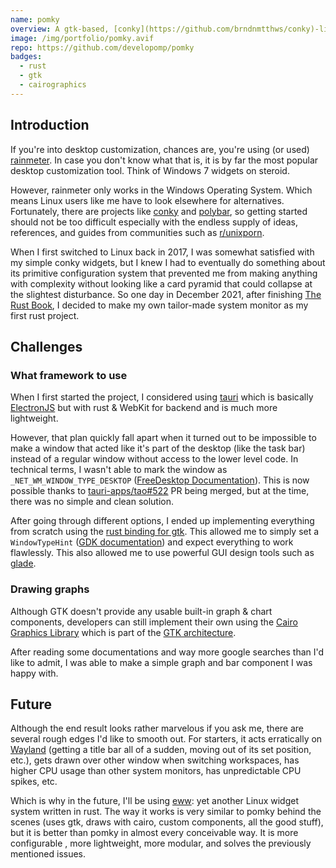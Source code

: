 ```yaml
---
name: pomky
overview: A gtk-based, [conky](https://github.com/brndnmtthws/conky)-like system monitor written in rust.
image: /img/portfolio/pomky.avif
repo: https://github.com/developomp/pomky
badges:
  - rust
  - gtk
  - cairographics
---
```


## Introduction

If you're into desktop customization, chances are, you're using (or used)
[rainmeter][rainmeter]. In case you don't know what that is, it is by far the
most popular desktop customization tool. Think of Windows 7 widgets on steroid.

However, rainmeter only works in the Windows Operating System. Which means Linux
users like me have to look elsewhere for alternatives. Fortunately, there are
projects like [conky][conky] and [polybar][polybar], so getting started should
not be too difficult especially with the endless supply of ideas, references,
and guides from communities such as [r/unixporn][unixporn].

When I first switched to Linux back in 2017, I was somewhat satisfied with my
simple conky widgets, but I knew I had to eventually do something about its
primitive configuration system that prevented me from making anything with
complexity without looking like a card pyramid that could collapse at the
slightest disturbance. So one day in December 2021, after finishing
[The Rust Book][the-rust-book], I decided to make my own tailor-made system
monitor as my first rust project.

## Challenges

### What framework to use

When I first started the project, I considered using [tauri][tauri] which is
basically [ElectronJS][electronjs] but with rust & WebKit for backend and is
much more lightweight.

However, that plan quickly fall apart when it turned out to be impossible to
make a window that acted like it's part of the desktop (like the task bar)
instead of a regular window without access to the lower level code. In technical
terms, I wasn't able to mark the window as `_NET_WM_WINDOW_TYPE_DESKTOP`
([FreeDesktop Documentation][freedesktop-docs]). This is now possible thanks to
[tauri-apps/tao#522][tauri-always-on-bottom] PR being merged, but at the time,
there was no simple and clean solution.

After going through different options, I ended up implementing everything from
scratch using the [rust binding for gtk][gtk-rs]. This allowed me to simply set
a `WindowTypeHint` ([GDK documentation][gdk-docs]) and expect everything to work
flawlessly. This also allowed me to use powerful GUI design tools such as
[glade][glade].

### Drawing graphs

Although GTK doesn't provide any usable built-in graph & chart components,
developers can still implement their own using the
[Cairo Graphics Library][cairographics] which is part of the
[GTK architecture][gtk-architecture].

After reading some documentations and way more google searches than I'd like to
admit, I was able to make a simple graph and bar component I was happy with.

## Future

Although the end result looks rather marvelous if you ask me, there are several
rough edges I'd like to smooth out. For starters, it acts erratically on
[Wayland][wayland] (getting a title bar all of a sudden, moving out of its set
position, etc.), gets drawn over other window when switching workspaces, has
higher CPU usage than other system monitors, has unpredictable CPU spikes, etc.

Which is why in the future, I'll be using [eww][eww]: yet another Linux widget
system written in rust. The way it works is very similar to pomky behind the
scenes (uses gtk, draws with cairo, custom components, all the good stuff), but
it is better than pomky in almost every conceivable way. It is more configurable
, more lightweight, more modular, and solves the previously mentioned issues.

[rainmeter]: https://www.rainmeter.net "rainmeter"
[conky]: https://github.com/brndnmtthws/conky "conky"
[polybar]: https://github.com/polybar/polybar "polybar"
[unixporn]: https://www.reddit.com/r/unixporn "unixporn"
[the-rust-book]: https://doc.rust-lang.org/book "The Rust Book"
[tauri]: https://tauri.app "tauri"
[electronjs]: https://www.electronjs.org "ElectronJS"
[freedesktop-docs]: https://specifications.freedesktop.org/wm-spec/wm-spec-latest.html#idm45299620502752 "Freedesktop Documentation"
[tauri-always-on-bottom]: https://github.com/tauri-apps/tao/pull/522 "tauri-apps/tao PR #522"
[gtk-rs]: https://gtk-rs.org "gtk-rs"
[gdk-docs]: https://docs.gtk.org/gdk3/enum.WindowTypeHint.html#desktop "GDK Documentation"
[glade]: https://wiki.gnome.org/Apps/Glade "Glade"
[cairographics]: https://www.cairographics.org "Cairo Graphics"
[gtk-architecture]: https://www.gtk.org/docs/architecture "GTK architecture"
[wayland]: https://wayland.freedesktop.org "Wayland"
[eww]: https://github.com/elkowar/eww "eww"
